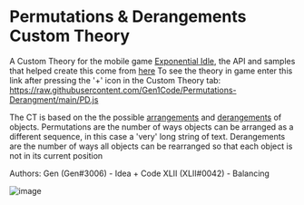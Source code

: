 # Permutations & Derangements Custom Theory

A Custom Theory for the mobile game [Exponential Idle](https://conicgames.github.io/exponentialidle/), the API and samples that helped create this come from [here](https://github.com/conicgames/theory-sdk)
To see the theory in game enter this link after pressing the '+' icon in the Custom Theory tab: https://raw.githubusercontent.com/Gen1Code/Permutations-Derangment/main/PD.js

The CT is based on the the possible [arrangements](https://en.wikipedia.org/wiki/Permutation) and [derangements](https://en.wikipedia.org/wiki/Derangement) of objects. 
Permutations are the number of ways objects can be arranged as a different sequence, in this case a 'very' long string of text. 
Derangements are the number of ways all objects can be rearranged so that each object is not in its current position

Authors: 
Gen (Gen#3006) - Idea + Code
XLII (XLII#0042) - Balancing

![image](https://github.com/Gen1Code/Permutations-Derangment/assets/72555054/bf5b9f40-aa32-44cc-bc6b-ec5e4c10f919)
